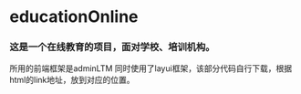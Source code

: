 # educationOnline
### 这是一个在线教育的项目，面对学校、培训机构。
所用的前端框架是adminLTM 同时使用了layui框架，该部分代码自行下载，根据html的link地址，放到对应的位置。
